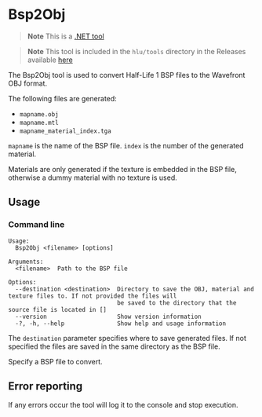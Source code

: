 # Bsp2Obj

> **Note**
> This is a [.NET tool](../dotnet-tools.md)

> **Note**
> This tool is included in the `hlu/tools` directory in the Releases available [here](../README.md#developer-resources)

The Bsp2Obj tool is used to convert Half-Life 1 BSP files to the Wavefront OBJ format.

The following files are generated:
* `mapname.obj`
* `mapname.mtl`
* `mapname_material_index.tga`

`mapname` is the name of the BSP file. `index` is the number of the generated material.

Materials are only generated if the texture is embedded in the BSP file, otherwise a dummy material with no texture is used.

## Usage

### Command line

```
Usage:
  Bsp2Obj <filename> [options]

Arguments:
  <filename>  Path to the BSP file

Options:
  --destination <destination>  Directory to save the OBJ, material and texture files to. If not provided the files will
                               be saved to the directory that the source file is located in []
  --version                    Show version information
  -?, -h, --help               Show help and usage information
```

The `destination` parameter specifies where to save generated files. If not specified the files are saved in the same directory as the BSP file.

Specify a BSP file to convert.

## Error reporting

If any errors occur the tool will log it to the console and stop execution.
